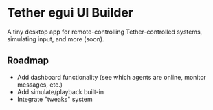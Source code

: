 # Tether egui UI Builder

A tiny desktop app for remote-controlling Tether-controlled systems, simulating input, and more (soon).

## Roadmap
- Add dashboard functionality (see which agents are online, monitor messages, etc.)
- Add simulate/playback built-in
- Integrate "tweaks" system
